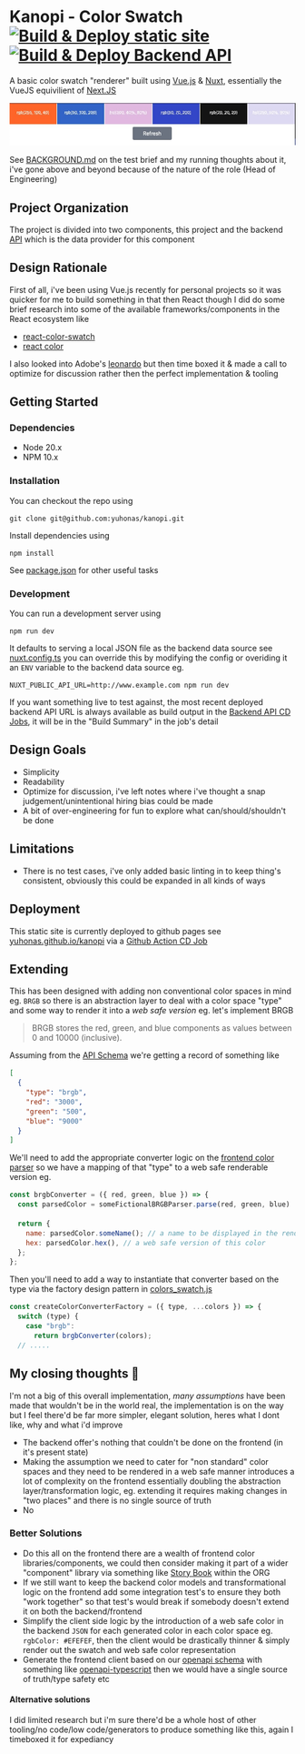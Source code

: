 # Kanopi - Color Swatch  [![Build & Deploy static site](https://github.com/yuhonas/kanopi/actions/workflows/frontend-site.yml/badge.svg)](https://github.com/yuhonas/kanopi/actions/workflows/frontend-site.yml) [![Build & Deploy Backend API](https://github.com/yuhonas/kanopi/actions/workflows/backend-api.yml/badge.svg)](https://github.com/yuhonas/kanopi/actions/workflows/backend-api.yml)

A basic color swatch "renderer" built using [Vue.js](https://vuejs.org/) & [Nuxt](https://nuxt.com/), essentially the VueJS equivilient of [Next.JS](https://nextjs.org/)

![example color swatch](./example.jpg)

See [BACKGROUND.md](./BACKGROUND.md) on the test brief and my running thoughts about it, i've gone above and beyond because of the nature of the role (Head of Engineering)

## Project Organization

The project is divided into two components, this project and the backend [API](./api) which is the data provider for this component

## Design Rationale

First of all, i've been using Vue.js recently for personal projects so it was quicker for me to build something in that then React though I did do some brief research into some of the available frameworks/components in the React ecosystem like
* [react-color-swatch](https://www.npmjs.com/package/@uiw/react-color-swatch)
* [react color](https://casesandberg.github.io/react-color/)

I also looked into Adobe's [leonardo](https://github.com/adobe/leonardo) but then time boxed it & made a call to optimize for discussion rather then the perfect implementation & tooling

## Getting Started

### Dependencies
* Node 20.x
* NPM 10.x

### Installation

You can checkout the repo using

```
git clone git@github.com:yuhonas/kanopi.git
```

Install dependencies using

```
npm install
```

See [package.json](./package.json) for other useful tasks

### Development

You can run a development server using

```
npm run dev
```

It defaults to serving a local JSON file as the backend data source see [nuxt.config.ts](./nuxt.config.ts#L16) you can override this by modifying the config or overiding it an `ENV` variable to the backend data source eg.

```
NUXT_PUBLIC_API_URL=http://www.example.com npm run dev
```

If you want something live to test against, the most recent deployed backend API URL is always available as build output in the [Backend API CD Jobs](https://github.com/yuhonas/kanopi/actions/workflows/backend-api.yml), it will be in the "Build Summary" in the job's detail


## Design Goals

* Simplicity
* Readability
* Optimize for discussion, i've left notes where i've thought a snap judgement/unintentional hiring bias could be made
* A bit of over-engineering for fun to explore what can/should/shouldn't be done

## Limitations

* There is no test cases, i've only added basic linting in to keep thing's consistent, obviously this could be expanded in all kinds of ways

## Deployment

This static site is currently deployed to github pages see [yuhonas.github.io/kanopi](https://yuhonas.github.io/kanopi/) via a [Github Action CD Job](./.github/workflows/frontend-site.yml)

## Extending

This has been designed with adding non conventional color spaces in mind eg. `BRGB` so there is an abstraction layer to deal with a color space "type" and some way to render it into a _web safe version_ eg. let's implement BRGB

> BRGB stores the red, green, and blue components as values between 0 and 10000 (inclusive).

Assuming from the [API Schema](https://j8adom76wl.execute-api.ap-southeast-2.amazonaws.com/openapi.json) we're getting a record of something like

```json
[
  {
    "type": "brgb",
    "red": "3000",
    "green": "500",
    "blue": "9000"
  }
]
```

We'll need to add the appropriate converter logic on the [frontend color parser](./components/colorswatch.js) so we have a mapping of that "type" to a web safe renderable version eg.

```javascript
const brgbConverter = ({ red, green, blue }) => {
  const parsedColor = someFictionalBRGBParser.parse(red, green, blue)

  return {
    name: parsedColor.someName(); // a name to be displayed in the rendered swatch
    hex: parsedColor.hex(), // a web safe version of this color
  };
};
```

Then you'll need to add a way to instantiate that converter based on the type via the factory design pattern in [colors_swatch.js](./components/colorswatch.js)

```javascript
const createColorConverterFactory = ({ type, ...colors }) => {
  switch (type) {
    case "brgb":
      return brgbConverter(colors);
  // .....
```


## My closing thoughts 🤔
I'm not a big of this overall implementation, _many assumptions_ have been made that wouldn't be in the world real, the implementation is on the way but I feel there'd be far more simpler, elegant solution, heres what I dont like, why and what i'd improve

* The backend offer's nothing that couldn't be done on the frontend (in it's present state)
* Making the assumption we need to cater for "non standard" color spaces and they need to be rendered in a web safe manner introduces a lot of complexity on the frontend essentially doubling the abstraction layer/transformation logic, eg. extending it requires making changes in "two places" and there is no single source of truth
* No

### Better Solutions

* Do this all on the frontend there are a wealth of frontend color libraries/components, we could then
consider making it part of a wider "component" library via something like [Story Book](https://storybook.js.org/) within the ORG
* If we still want to keep the backend color models and transformational logic on the frontend add some integration test's to ensure they both "work together" so that test's would break if somebody doesn't extend it on both the backend/frontend
* Simplify the client side logic by the introduction of a web safe color in the backend `JSON` for each generated color in each color space eg. `rgbColor: #EFEFEF`, then the client would be drastically thinner & simply render out the swatch and web safe color representation
* Generate the frontend client based on our [openapi schema](https://j8adom76wl.execute-api.ap-southeast-2.amazonaws.com/openapi.json) with something like  [openapi-typescript](https://www.npmjs.com/package/openapi-typescript) then we would have a single source of truth/type safety etc


#### Alternative solutions

I did limited research but i'm sure there'd be a whole host of other tooling/no code/low code/generators to produce something like this, again I timeboxed it for expediancy
